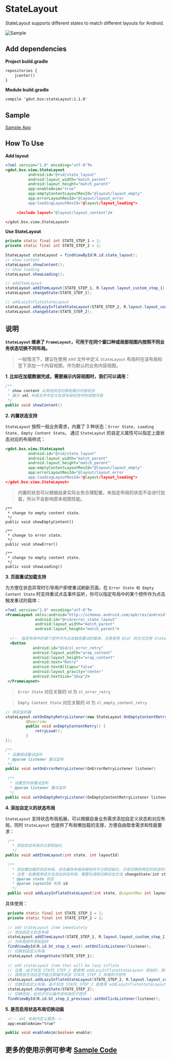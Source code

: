 # StateLayout
 StateLayout supports different states to match different layouts for Android.

![Sample](https://github.com/baishixian/StateLayout/blob/master/Sample.gif)

## Add dependencies

**Project build.gradle**

```xml
repositories {
    jcenter()
}
```

**Module build.gradle**

```xml
compile 'gdut.bsx:stateLayout:1.1.0'
```

## Sample
[Sample App](https://github.com/baishixian/StateLayout/blob/master/Sample.apk)

## How To Use

**Add layout**

```xml
<?xml version="1.0" encoding="utf-8"?>
<gdut.bsx.view.StateLayout
          android:id="@+id/state_layout"
          android:layout_width="match_parent"
          android:layout_height="match_parent"
          app:enableAnim="true"
          app:emptyContentLayoutResId="@layout/layout_empty"
          app:errorLayoutResId="@layout/layout_error
          app:loadingLayoutResId="@layout/layout_loading">
          
     <include layout="@layout/layout_content"/>

</gdut.bsx.view.StateLayout>
```

**Use StateLayout**

```java
private static final int STATE_STEP_1 = 1;
private static final int STATE_STEP_2 = 2;
    
StateLayout stateLayout = findViewById(R.id.state_layout);
// show content
stateLayout.showContent();
// show loading
stateLayout.showLoading();

// addItemLayout
stateLayout.addItemLayout(STATE_STEP_1, R.layout.layout_custom_step_1);
stateLayout.changeState(STATE_STEP_1);

// addLazyInflateStateLayout
stateLayout.addLazyInflateStateLayout(STATE_STEP_2, R.layout.layout_custom_step_2);
stateLayout.changeState(STATE_STEP_2);

```

## 说明

**`StateLayout` 继承了 `FrameLayout`，可用于在同个窗口种或局部视图内按照不同业务状态切换不同布局。**

> 一般情况下，建议在使用 xml 文件中定义 `StateLayout` 布局时在该布局标签下添加一个内容视图，作为默认的业务内容视图。

**1. 比如在加载数据完成，需要展示内容视图时，我们可以调用：**

```java
/**
 * show content 从其他状态切换到展示内容状态
 * 展示 xml 布局文件中定义在该布局标签中的视图内容
 */
public void showContent()
```
**2. 内置状态支持**

`StateLayout` 按照一般业务需求，内置了 3 种状态：`Error State, Loading State, Empty Content State`。
通过 `StateLayout` 的自定义属性可以指定上面状态对应的布局样式：

```xml
<gdut.bsx.view.StateLayout
          android:id="@+id/state_layout"
          android:layout_width="match_parent"
          android:layout_height="match_parent"
          app:emptyContentLayoutResId="@layout/layout_empty"
          app:errorLayoutResId="@layout/layout_error
          app:loadingLayoutResId="@layout/layout_loading">
</gdut.bsx.view.StateLayout>
```

> 内置的状态可以根据自身实际业务合理配置，未指定布局的状态不会进行加载，所以不会影响原本视图性能。

```
/**
 * change to empty content state.
 */
public void showEmptyContent()

/**
 * change to error state.
 */
public void showError()

/**
 * change to empty content state.
 */
public void showLoading()

```
**3. 页面重试加载支持**

为方便在状态异常时引导用户即使重试刷新页面，在 `Error State 和 Empty Content State` 时支持重试点击事件监听，你可以指定布局中的某个控件作为点击触发重试的载体：

```xml
<?xml version="1.0" encoding="utf-8"?>
<FrameLayout xmlns:android="http://schemas.android.com/apk/res/android"
             android:id="@+id/error_state_layout"
             android:layout_width="match_parent"
             android:layout_height="match_parent">
   
  <!-- 指定布局中的某个控件作为点击触发重试的载体，注意使用 @id/ 的方式应用 StateLayout 提供的 id -->
  <Button
            android:id="@id/sl_error_retry"
            android:layout_width="wrap_content"
            android:layout_height="wrap_content"
            android:text="Retry"
            android:textAllCaps="false"
            android:layout_gravity="center"
            android:textSize="16sp"/>
 </FrameLayout>
```

> `Error State` 对应关联的 id 为 `sl_error_retry`

> `Empty Content State` 对应关联的 id 为 `sl_empty_content_retry`


```java
// 绑定监听器
stateLayout.setOnEmptyRetryListener(new StateLayout.OnEmptyContentRetryListener() {
         @Override
         public void onEmptyContentRetry() {
             retryLoad();
         }
});
```

```java
/**
 * 设置错误重试监听
 * @param listener 重试监听
 */
public void setOnErrorRetryListener(OnErrorRetryListener listener) 
 
 /**
  * 设置空内容重试监听
  * @param listener 重试监听
  */
public void setOnEmptyRetryListener(OnEmptyContentRetryListener listener)
```

**4. 添加自定义的状态布局**

`StateLayout` 支持状态布局拓展，可以根据自身业务需求添加自定义状态和对应布局，同时 `StateLayout` 也提供了布局懒加载的支撑，方便自由取舍需求和性能要求：

```java
 /**
   * 添加状态布局并立即初始化
   */
public void addItemLayout(int state, int layoutId)
    
 /**
   * 添加懒加载的状态布局，会先缓存布局存根但并不立即初始化，只有切换到特定的状态时才初始化其对应布局，降低性能影响
   * 注意：如果使用该方法添加状态布局，需要在调用切换状态方法 changeState(int state) 后才能使用布局内的控件
   * @param state 状态
   * @param layoutId 布局 id
   */
 public void addLazyInflateStateLayout(int state, @LayoutRes int layoutId);
```

具体使用：

```java
 private static final int STATE_STEP_1 = 1;
 private static final int STATE_STEP_2 = 2;
 
 // add stateLayout item immediately
 // 添加自定义状态布局
 stateLayout.addItemLayout(STATE_STEP_1, R.layout.layout_custom_step_1);
 // 为布局控件添加监听
 findViewById(R.id.bt_step_1_next).setOnClickListener(listener);
 // 切换到自定义布局
 stateLayout.changeState(STATE_STEP_1);
 
 // add stateLayout item that will be lazy inflate
 // 注意：由于状态 STATE_STEP_2 是使用 addLazyInflateStateLayout 添加的，其布局加载是在 changeState(STATE_STEP_2) 时进行
 // 调用该方法后还不能立即操作状态 STATE_STEP_2 布局的子控件
 stateLayout.addLazyInflateStateLayout(STATE_STEP_2, R.layout.layout_custom_step_2);
 // 切换到自定义布局，由于状态 STATE_STEP_2 是使用 addLazyInflateStateLayout 添加的，调用 changeState 切换到对应状态后才开始加载布局
 stateLayout.changeState(STATE_STEP_2);
 // 切换完后，此时才可以操作该布局的子控件
 findViewById(R.id.bt_step_2_previous).setOnClickListener(listener);
```

**5. 是否启用状态布局切换动画**

```xml 
 <!-- xml 布局内定义属性-->
 app:enableAnim="true"
```

```java
public void enableAnim(boolean enable)
```

## 更多的使用示例可参考 [Sample Code](https://github.com/baishixian/StateLayout/tree/master/app)
